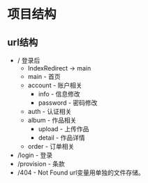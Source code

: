 # 项目结构

## url结构

- /  登录后
  - IndexRedirect -> main
  - main - 首页
  - account - 账户相关
    - info - 信息修改
    - password - 密码修改
  - auth - 认证相关
  - album - 作品相关
    - upload - 上传作品
    - detail - 作品详情
  - order - 订单相关
- /login - 登录
- /provision - 条款
- /404 - Not Found
url变量用单独的文件存储。
